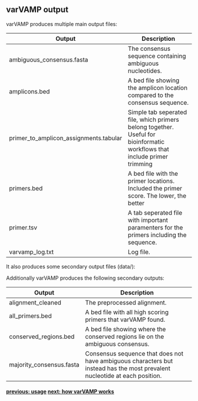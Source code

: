 ## varVAMP output

varVAMP produces multiple main output files:


| Output | Description |
| --- | --- |
| ambiguous_consensus.fasta | The consensus sequence containing ambiguous nucleotides. |
| amplicons.bed | A bed file showing the amplicon location compared to the consensus sequence. |
| primer_to_amplicon_assignments.tabular | Simple tab seperated file, which primers belong together. Useful for bioinformatic workflows that include primer trimming |
| primers.bed | A bed file with the primer locations. Included the primer score. The lower, the better |
| primer.tsv | A tab seperated file with important paramenters for the primers including the sequence. |
| varvamp_log.txt | Log file. |

It also produces some secondary output files (data/):

Additionally varVAMP produces the following secondary outputs:

| Output | Description |
| --- | --- |
| alignment_cleaned | The preprocessed alignment. |
| all_primers.bed | A bed file with all high scoring primers that varVAMP found. |
| conserved_regions.bed | A bed file showing where the conserved regions lie on the ambiguous consensus. |
| majority_consensus.fasta | Consensus sequence that does not have ambiguous characters but instead has the most prevalent nucleotide at each position. |

#### [previous: usage](./usage.md) [next: how varVAMP works](./how_varvamp_works.md)
